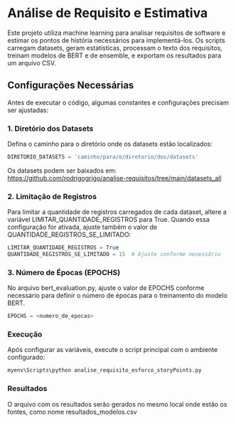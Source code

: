 # Análise de Requisito e Estimativa
Este projeto utiliza machine learning para analisar requisitos de software e estimar os pontos de história necessários para implementá-los. Os scripts carregam datasets, geram estatísticas, processam o texto dos requisitos, treinam modelos de BERT e de ensemble, e exportam os resultados para um arquivo CSV.

## Configurações Necessárias
Antes de executar o código, algumas constantes e configurações precisam ser ajustadas:

### 1. Diretório dos Datasets
Defina o caminho para o diretório onde os datasets estão localizados:

```python
DIRETORIO_DATASETS = 'caminho/para/o/diretorio/dos/datasets'
```

Os datasets podem ser baixados em: https://github.com/rodrigogrigo/analise-requisitos/tree/main/datasets_all

### 2. Limitação de Registros
Para limitar a quantidade de registros carregados de cada dataset, altere a variável LIMITAR_QUANTIDADE_REGISTROS para True. Quando essa configuração for ativada, ajuste também o valor de QUANTIDADE_REGISTROS_SE_LIMITADO:

```python
LIMITAR_QUANTIDADE_REGISTROS = True
QUANTIDADE_REGISTROS_SE_LIMITADO = 15  # Ajuste conforme necessário
``` 

### 3. Número de Épocas (EPOCHS)
No arquivo bert_evaluation.py, ajuste o valor de EPOCHS conforme necessário para definir o número de épocas para o treinamento do modelo BERT.

```python
EPOCHS = <numero_de_epocas>
```

### Execução
Após configurar as variáveis, execute o script principal com o ambiente configurado:

```bash
myenv\Scripts\python analise_requisito_esforco_storyPoints.py
```

### Resultados
O arquivo com os resultados serão gerados no mesmo local onde estão os fontes, como nome resultados_modelos.csv
